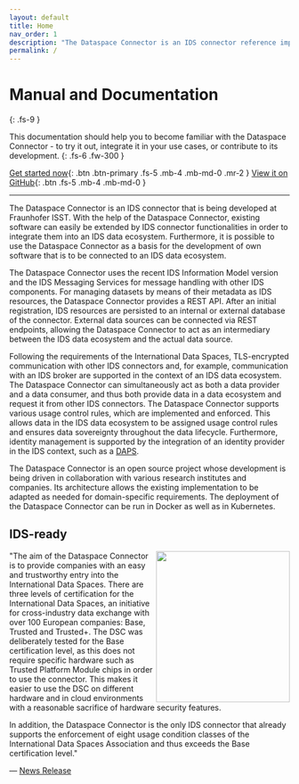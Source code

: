 ```yaml
---
layout: default
title: Home
nav_order: 1
description: "The Dataspace Connector is an IDS connector reference implementation following the specifications of the IDS Information Model."
permalink: /
---
```


# Manual and Documentation
{: .fs-9 }

This documentation should help you to become familiar with the Dataspace Connector - to try it out,
integrate it in your use cases, or contribute to its development.
{: .fs-6 .fw-300 }

[Get started now](pages/getting-started.md){: .btn .btn-primary .fs-5 .mb-4 .mb-md-0 .mr-2 } [View it on GitHub](https://github.com/International-Data-Spaces-Association/DataspaceConnector){: .btn .fs-5 .mb-4 .mb-md-0 }

---

The Dataspace Connector is an IDS connector that is being developed at Fraunhofer ISST. With the
help of the Dataspace Connector, existing software can easily be extended by IDS connector
functionalities in order to integrate them into an IDS data ecosystem. Furthermore, it is possible
to use the Dataspace Connector as a basis for the development of own software that is to be
connected to an IDS data ecosystem.

The Dataspace Connector uses the recent IDS Information Model version and the IDS Messaging Services
for message handling with other IDS components. For managing datasets by
means of their metadata as IDS resources, the Dataspace Connector provides a REST API. After an
initial registration, IDS resources are persisted to an internal or external database of the
connector. External data sources can be connected via REST endpoints, allowing the Dataspace
Connector to act as an intermediary between the IDS data ecosystem and the actual data source.

Following the requirements of the International Data Spaces, TLS-encrypted communication with other
IDS connectors and, for example, communication with an IDS broker are supported in the context of an
IDS data ecosystem. The Dataspace Connector can simultaneously act as both a data provider and a
data consumer, and thus both provide data in a data ecosystem and request it from other IDS
connectors. The Dataspace Connector supports various usage control rules, which are implemented and
enforced. This allows data in the IDS data ecosystem to be assigned usage control rules and ensures
data sovereignty throughout the data lifecycle. Furthermore, identity management is supported by the
integration of an identity provider in the IDS context, such as a [DAPS](https://github.com/International-Data-Spaces-Association/IDS-G/tree/master/core/DAPS).

The Dataspace Connector is an open source project whose development is being driven in collaboration
with various research institutes and companies. Its architecture allows the existing implementation
to be adapted as needed for domain-specific requirements. The deployment of the Dataspace Connector
can be run in Docker as well as in Kubernetes.

## IDS-ready

<img width="240" height="271" align="right" src="https://www.isst.fraunhofer.de/de/news/pressemitteilungen/2020/Dataspace-Connector/jcr:content/fixedContent/pressArticleParsys/textwithasset/imageComponent/image.img.4col.png/1630102168902/ids-ready.png">

"The aim of the Dataspace Connector is to provide companies with an easy and trustworthy entry into
the International Data Spaces. There are three levels of certification for the International Data
Spaces, an initiative for cross-industry data exchange with over 100 European companies: Base,
Trusted and Trusted+. The DSC was deliberately tested for the Base certification level, as this does
not require specific hardware such as Trusted Platform Module chips in order to use the connector.
This makes it easier to use the DSC on different hardware and in cloud environments with a
reasonable sacrifice of hardware security features.

In addition, the Dataspace Connector is the only IDS connector that already supports the enforcement
of eight usage condition classes of the International Data Spaces Association and thus exceeds the
Base certification level."

— [News Release](https://www.isst.fraunhofer.de/de/news/pressemitteilungen/2020/Dataspace-Connector.html)
